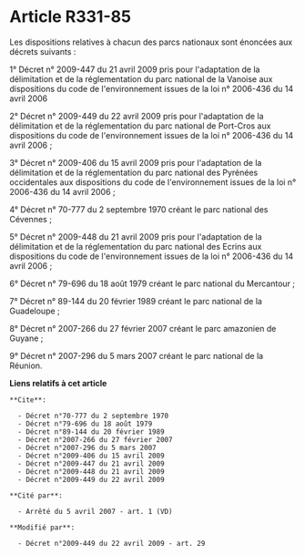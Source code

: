 # Article R331-85

Les dispositions relatives à chacun des parcs nationaux sont énoncées aux décrets suivants : 

1° 
Décret n° 2009-447 du 21 avril 2009 
pris pour l'adaptation de la délimitation et de la réglementation du parc national de la Vanoise aux dispositions du code de
l'environnement issues de la loi n° 2006-436 du 14 avril 2006 

2° 
Décret n° 2009-449 du 22 avril 2009
pris pour l'adaptation de la délimitation et de la réglementation du parc national de Port-Cros aux dispositions du code de
l'environnement issues de la loi n° 2006-436 du 14 avril 2006 ; 

3° Décret n° 2009-406 du 15 avril 2009 pris pour l'adaptation de la délimitation et de la réglementation du parc national des
Pyrénées occidentales aux dispositions du code de l'environnement issues de la loi n° 2006-436 du 14 avril 2006 ; 

4° Décret n° 70-777 du 2 septembre 1970 créant le parc national des Cévennes ; 

5° 
Décret n° 2009-448 du 21 avril 2009 
pris pour l'adaptation de la délimitation et de la réglementation du parc national des Ecrins aux dispositions du code de
l'environnement issues de la loi n° 2006-436 du 14 avril 2006 ; 

6° Décret n° 79-696 du 18 août 1979 créant le parc national du Mercantour ; 

7° Décret n° 89-144 du 20 février 1989 créant le parc national de la Guadeloupe ; 

8° Décret n° 2007-266 du 27 février 2007 créant le parc amazonien de Guyane ; 

9° Décret n° 2007-296 du 5 mars 2007 créant le parc national de la Réunion.

**Liens relatifs à cet article**

	**Cite**:

	  - Décret n°70-777 du 2 septembre 1970
	  - Décret n°79-696 du 18 août 1979
	  - Décret n°89-144 du 20 février 1989
	  - Décret n°2007-266 du 27 février 2007
	  - Décret n°2007-296 du 5 mars 2007
	  - Décret n°2009-406 du 15 avril 2009
	  - Décret n°2009-447 du 21 avril 2009
	  - Décret n°2009-448 du 21 avril 2009
	  - Décret n°2009-449 du 22 avril 2009

	**Cité par**:

	  - Arrêté du 5 avril 2007 - art. 1 (VD)

	**Modifié par**:

	  - Décret n°2009-449 du 22 avril 2009 - art. 29
